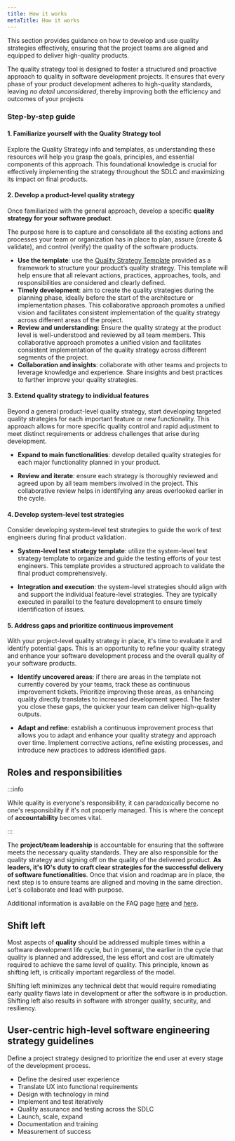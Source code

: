 ```yaml
---
title: How it works
metaTitle: How it works
---
```


This section provides guidance on how to develop and use quality strategies effectively, ensuring that the project teams are aligned and equipped to deliver high-quality products.

The quality strategy tool is designed to foster a structured and proactive approach to quality in software development projects. It ensures that every phase of your product development adheres to high-quality standards, leaving _no detail unconsidered_, thereby improving both the efficiency and outcomes of your projects

### Step-by-step guide

#### 1. Familiarize yourself with the Quality Strategy tool

Explore the Quality Strategy info and templates, as understanding these resources will help you grasp the goals, principles, and essential components of this approach. This foundational knowledge is crucial for effectively implementing the strategy throughout the SDLC and maximizing its impact on final products.

#### 2. Develop a product-level quality strategy

Once familiarized with the general approach, develop a specific **quality strategy for your software product**.

The purpose here is to capture and consolidate all the existing actions and processes your team or organization has in place to plan, assure (create & validate), and control (verify) the quality of the software products.

-   **Use the template**: use the [Quality Strategy Template](https://input-output-hk.github.io/quality-engineering/docs/quality-strategy/resources/quality-strategy-template/) provided as a framework to structure your product’s quality strategy. This template will help ensure that all relevant actions, practices, approaches, tools, and responsibilities are considered and clearly defined.
-   **Timely development**: aim to create the quality strategies during the planning phase, ideally before the start of the architecture or implementation phases. This collaborative approach promotes a unified vision and facilitates consistent implementation of the quality strategy across different areas of the project.
-   **Review and understanding**: Ensure the quality strategy at the product level is well-understood and reviewed by all team members. This collaborative approach promotes a unified vision and facilitates consistent implementation of the quality strategy across different segments of the project.
-   **Collaboration and insights**: collaborate with other teams and projects to leverage knowledge and experience. Share insights and best practices to further improve your quality strategies.

#### 3. Extend quality strategy to individual features

Beyond a general product-level quality strategy, start developing targeted quality strategies for each important feature or new functionality. This approach allows for more specific quality control and rapid adjustment to meet distinct requirements or address challenges that arise during development.

-   **Expand to main functionalities**: develop detailed quality strategies for each major functionality planned in your product.

-   **Review and iterate**: ensure each strategy is thoroughly reviewed and agreed upon by all team members involved in the project. This collaborative review helps in identifying any areas overlooked earlier in the cycle.

#### 4. Develop system-level test strategies

Consider developing system-level test strategies to guide the work of test engineers during final product validation.

-   **System-level test strategy template**: utilize the system-level test strategy template to organize and guide the testing efforts of your test engineers. This template provides a structured approach to validate the final product comprehensively.

-   **Integration and execution**: the system-level strategies should align with and support the individual feature-level strategies. They are typically executed in parallel to the feature development to ensure timely identification of issues.

#### 5. Address gaps and prioritize continuous improvement

With your project-level quality strategy in place, it's time to evaluate it and identify potential gaps. This is an opportunity to refine your quality strategy and enhance your software development process and the overall quality of your software products.

-   **Identify uncovered areas**: if there are areas in the template not currently covered by your teams, track these as continuous improvement tickets. Prioritize improving these areas, as enhancing quality directly translates to increased development speed. The faster you close these gaps, the quicker your team can deliver high-quality outputs.

-   **Adapt and refine**: establish a continuous improvement process that allows you to adapt and enhance your quality strategy and approach over time. Implement corrective actions, refine existing processes, and introduce new practices to address identified gaps.

## Roles and responsibilities

:::info

While quality is everyone's responsibility, it can paradoxically become no one's responsibility if it's not properly managed. This is where the concept of **accountability** becomes vital.

:::

The **project/team leadership** is accountable for ensuring that the software meets the necessary quality standards. They are also responsible for the quality strategy and signing off on the quality of the delivered product. **As leaders, it's IO's duty to craft clear strategies for the successful delivery of software functionalities**. Once that vision and roadmap are in place, the next step is to ensure teams are aligned and moving in the same direction. Let's collaborate and lead with purpose.

Additional information is available on the FAQ page [here](../quality-strategy/resources/01-faqs.md#whos-responsible-for-creating-and-reviewing-the-quality-strategy) and [here](../quality-strategy/resources/01-faqs.md#why-shouldnt-software-testing-engineers-be-solely-responsible-for-creating-the-quality-strategies).

## Shift left

Most aspects of **quality** should be addressed multiple times within a software development life cycle, but in general, the earlier in the cycle that quality is planned and addressed, the less effort and cost are ultimately required to achieve the same level of quality. This principle, known as shifting left, is critically important regardless of the model.

Shifting left minimizes any technical debt that would require remediating early quality flaws late in development or after the software is in production. Shifting left also results in software with stronger quality, security, and resiliency.

## User-centric high-level software engineering strategy guidelines

Define a project strategy designed to prioritize the end user at every stage of the development process.

-   Define the desired user experience
-   Translate UX into functional requirements
-   Design with technology in mind
-   Implement and test iteratively
-   Quality assurance and testing across the SDLC
-   Launch, scale, expand
-   Documentation and training
-   Measurement of success
